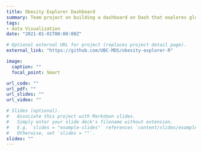 ```yaml
---
title: Obesity Explorer Dashboard 
summary: Team project on building a dashboard on Dash that explores global obesity trends and rates 
tags:
- data Visualization
date: "2021-01-01T00:00:00Z"

# Optional external URL for project (replaces project detail page).
external_link: "https://github.com/UBC-MDS/obesity-explorer-R"

image:
  caption: ""
  focal_point: Smart

url_code: ""
url_pdf: ""
url_slides: ""
url_video: ""

# Slides (optional).
#   Associate this project with Markdown slides.
#   Simply enter your slide deck's filename without extension.
#   E.g. `slides = "example-slides"` references `content/slides/example-slides.md`.
#   Otherwise, set `slides = ""`.
slides: ""
---
```

